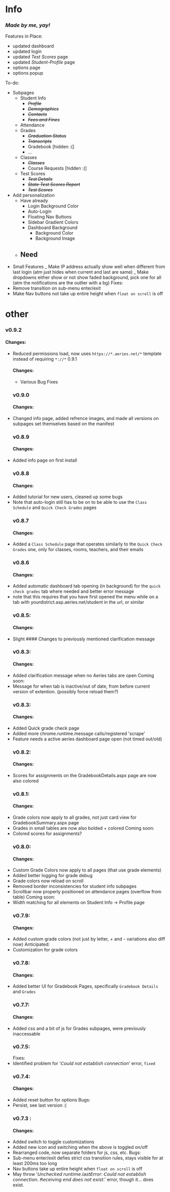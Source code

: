 # Info

### _Made by me, yay!_

Features in Place:

- updated dashboard
- updated login
- updated _Test Scores_ page
- updated _Student-Profile_ page
- options page
- options popup

To-do:

- Subpages
  - Student Info
    - ~~_Profile_~~
    - ~~_Demographics_~~
    - ~~_Contacts_~~
    - ~~_Fees and Fines_~~
  - Attendance
  - Grades
    - ~~_Graduation Status_~~
    - ~~_Transcripts_~~
    - Gradebook [hidden :(]
    - ...
  - Classes
    - ~~_Classes_~~
    - Course Requests [hidden :(]
  - Test Scores
    - ~~_Test Details_~~
    - ~~_State Test Scores Report_~~
    - ~~_Test Scores_~~
- Add personalization
  - Have already
    - Login Background Color
    - Auto-Login
    - Floating Nav Buttons
    - Sidebar Gradient Colors
    - Dashboard Background
      - Background Color
      - Background Image
  - ## Need
- Small Features
  _ Make IP address actually show well when different from last login (atm just hides when current and last are same)
  _ Make dropdowns either show or not show faded background, pick one for all (atm the notifications are the outlier with a bg)
  Fixes:
- Remove transition on sub-menu enter/exit
- Make Nav buttons not take up entire height when `float on scroll` is off

# other

### v0.9.2

#### Changes:

- Reduced permissions load, now uses `https://*.aeries.net/*` template instead of requiring `*://*`
  0.9.1
  #### Changes:
  - Various Bug Fixes
  ### v0.9.0
  #### Changes:
- Changed info page, added refrence images, and made all versions on subpages set themselves based on the manifest
  ### v0.8.9
  #### Changes:
- Added info page on first install
  ### v0.8.8
  #### Changes:
- Added tutorial for new users, cleaned up some bugs
- Note that auto-login still has to be on to be able to use the `Class Schedule` and `Quick Check Grades` pages
  ### v0.8.7
  #### Changes:
- Added a `Class Schedule` page that operates similarly to the `Quick Check Grades` one, only for classes, rooms, teachers, and their emails
  ### v0.8.6
  #### Changes:
- Added automatic dashboard tab opening (in background) for the `quick check grades` tab where needed and better error message
- note that this requires that you have first opened the menu while on a tab with yourdistrict.asp.aeries.net/student in the url, or similar
  ### v0.8.5:
  #### Changes:
- Slight #### Changes to previously mentioned clarification message
  ### v0.8.3:
  #### Changes:
- Added clarification message when no Aeries tabs are open
  Coming soon:
- Message for when tab is inactive/out of date, from before current version of extention. (possibly force reload them?)
  ### v0.8.3:
  #### Changes:
- Added Quick grade check page
- Added more chrome.runtime.message calls/registered 'scrape'
- Feature needs a active aeries dashboard page open (not timed out/old)
  ### v0.8.2:
  #### Changes:
- Scores for assignments on the GradebookDetails.aspx page are now also colored
  ### v0.8.1:
  #### Changes:
- Grade colors now apply to all grades, not just card view for GradebookSummary.aspx page
- Grades in small tables are now also bolded + colored
  Coming soon:
- Colored scores for assignments?
  ### v0.8.0:
  #### Changes:
- Custom Grade Colors now apply to all pages (that use grade elements)
- Added better logging for grade debug
- Grade colors now reload on scroll
- Removed border inconsistencies for student info subpages
- Scrollbar now properly positioned on attendance pages (overflow from table)
  Coming soon:
- Width matching for all elements on Student Info -> Profile page
  ### v0.7.9:
  #### Changes:
- Added custom grade colors (not just by letter, + and - variations also diff now)
  Anticipated:
- Customization for grade colors
  ### v0.7.8:
  #### Changes:
- Added better UI for Gradebook Pages, specifically `Gradebook Details` and `Grades`
  ### v0.7.7:
  #### Changes:
- Added css and a bit of js for Grades subpages, were previously inaccessable
  ### v0.7.5:
  Fixes:
- Identified problem for '𝘊𝘰𝘶𝘭𝘥 𝘯𝘰𝘵 𝘦𝘴𝘵𝘢𝘣𝘭𝘪𝘴𝘩 𝘤𝘰𝘯𝘯𝘦𝘤𝘵𝘪𝘰𝘯' error, `fixed`
  ### v0.7.4:
  #### Changes:
- Added reset button for options
  Bugs:
- Persist, see last version :(
  ### v0.7.3 :
  #### Changes:
- Added switch to toggle customizations
- Added new icon and switching when the above is toggled on/off
- Rearranged code, now separate folders for js, css, etc.
  Bugs:
- Sub-menu enter/exit defies strict css transition rules, stays visible for at least 200ms too long
- Nav buttons take up entire height when `float on scroll` is off
- May throw '𝘜𝘯𝘤𝘩𝘦𝘤𝘬𝘦𝘥 𝘳𝘶𝘯𝘵𝘪𝘮𝘦.𝘭𝘢𝘴𝘵𝘌𝘳𝘳𝘰𝘳: 𝘊𝘰𝘶𝘭𝘥 𝘯𝘰𝘵 𝘦𝘴𝘵𝘢𝘣𝘭𝘪𝘴𝘩 𝘤𝘰𝘯𝘯𝘦𝘤𝘵𝘪𝘰𝘯. 𝘙𝘦𝘤𝘦𝘪𝘷𝘪𝘯𝘨 𝘦𝘯𝘥 𝘥𝘰𝘦𝘴 𝘯𝘰𝘵 𝘦𝘹𝘪𝘴𝘵.' error, though it... does exist.
